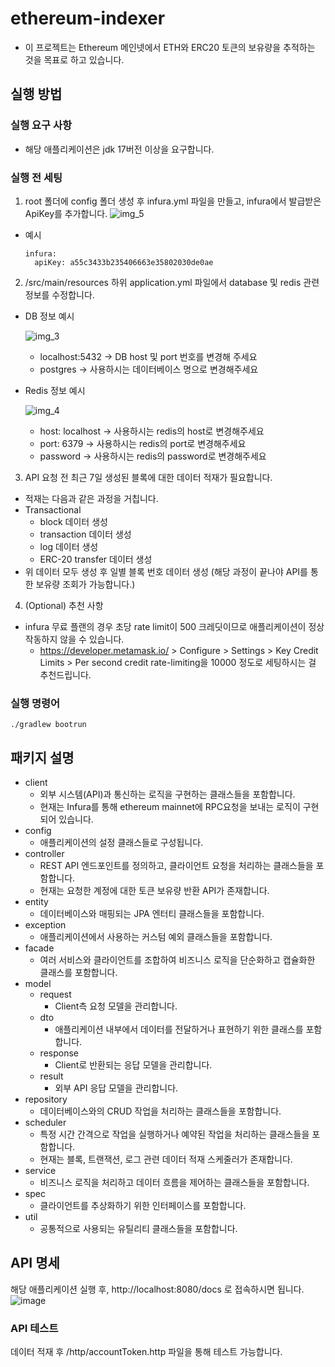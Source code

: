 # ethereum-indexer
- 이 프로젝트는 Ethereum 메인넷에서 ETH와 ERC20 토큰의 보유량을 추적하는 것을 목표로 하고 있습니다.

## 실행 방법

### 실행 요구 사항
- 해당 애플리케이션은 jdk 17버전 이상을 요구합니다.

### 실행 전 세팅
1. root 폴더에 config 폴더 생성 후 infura.yml 파일을 만들고, infura에서 발급받은 ApiKey를 추가합니다.
   ![img_5](https://github.com/user-attachments/assets/f8f167ba-ad6c-4e79-9278-d9d72e67c71d)

- 예시
  ``` 
  infura:
    apiKey: a55c3433b235406663e35802030de0ae
  ```

2. /src/main/resources 하위 application.yml 파일에서 database 및 redis 관련 정보를 수정합니다.
- DB 정보 예시

  ![img_3](https://github.com/user-attachments/assets/01737252-06ea-47ad-9dfb-b360a4150c70)
  - localhost:5432 -> DB host 및 port 번호를 변경해 주세요
  - postgres -> 사용하시는 데이터베이스 명으로 변경해주세요

- Redis 정보 예시

  ![img_4](https://github.com/user-attachments/assets/73bfcc93-1c5c-4ecd-93e9-381c6061061a)
  - host: localhost -> 사용하시는 redis의 host로 변경해주세요
  - port: 6379 -> 사용하시는 redis의 port로 변경해주세요
  - password -> 사용하시는 redis의 password로 변경해주세요

3. API 요청 전 최근 7일 생성된 블록에 대한 데이터 적재가 필요합니다.
  - 적재는 다음과 같은 과정을 거칩니다.
  - Transactional
    - block 데이터 생성
    - transaction 데이터 생성
    - log 데이터 생성
    - ERC-20 transfer 데이터 생성
  - 위 데이터 모두 생성 후 일별 블록 번호 데이터 생성 (해당 과정이 끝나야 API를 통한 보유량 조회가 가능합니다.)

4. (Optional) 추천 사항
- infura 무료 플랜의 경우 초당 rate limit이 500 크레딧이므로 애플리케이션이 정상 작동하지 않을 수 있습니다.
  - https://developer.metamask.io/ > Configure > Settings > Key Credit Limits > Per second credit rate-limiting을 10000 정도로 세팅하시는 걸 추천드립니다.



### 실행 명령어
``` ./gradlew bootrun ```

## 패키지 설명
- client
  - 외부 시스템(API)과 통신하는 로직을 구현하는 클래스들을 포함합니다.
  - 현재는 Infura를 통해 ethereum mainnet에 RPC요청을 보내는 로직이 구현되어 있습니다.
- config
  - 애플리케이션의 설정 클래스들로 구성됩니다.
- controller
  - REST API 엔드포인트를 정의하고, 클라이언트 요청을 처리하는 클래스들을 포함합니다.
  - 현재는 요청한 계정에 대한 토큰 보유량 반환 API가 존재합니다.
- entity
  - 데이터베이스와 매핑되는 JPA 엔터티 클래스들을 포함합니다.
- exception
  - 애플리케이션에서 사용하는 커스텀 예외 클래스들을 포함합니다.
- facade
  - 여러 서비스와 클라이언트를 조합하여 비즈니스 로직을 단순화하고 캡슐화한 클래스를 포함합니다.
- model
  - request
    - Client측 요청 모델을 관리합니다.
  - dto
    - 애플리케이션 내부에서 데이터를 전달하거나 표현하기 위한 클래스를 포함합니다.
  - response
    - Client로 반환되는 응답 모델을 관리합니다.
  - result
    - 외부 API 응답 모델을 관리합니다.
- repository
  - 데이터베이스와의 CRUD 작업을 처리하는 클래스들을 포함합니다.
- scheduler
  - 특정 시간 간격으로 작업을 실행하거나 예약된 작업을 처리하는 클래스들을 포함합니다.
  - 현재는 블록, 트랜잭션, 로그 관련 데이터 적재 스케줄러가 존재합니다.
- service
  - 비즈니스 로직을 처리하고 데이터 흐름을 제어하는 클래스들을 포함합니다.
- spec
  - 클라이언트를 추상화하기 위한 인터페이스를 포함합니다.
- util
  - 공통적으로 사용되는 유틸리티 클래스들을 포함합니다.


## API 명세
해당 애플리케이션 실행 후, http://localhost:8080/docs 로 접속하시면 됩니다.
![image](https://github.com/user-attachments/assets/c44fd303-4e04-4389-a506-d65107191d7a)

### API 테스트
데이터 적재 후 /http/accountToken.http 파일을 통해 테스트 가능합니다.